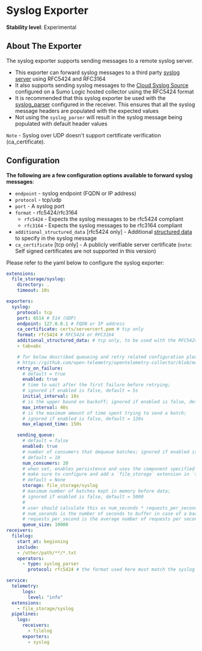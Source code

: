 # Syslog Exporter

**Stability level**: Experimental

## About The Exporter

The syslog exporter supports sending messages to a remote syslog server.

- This exporter can forward syslog messages to a third party [syslog server](https://www.rsyslog.com/) using RFC5424 and RFC3164
- It also supports sending syslog messages to the [Cloud Syslog Source](https://help.sumologic.com/docs/send-data/hosted-collectors/cloud-syslog-source/) configured on a Sumo Logic hosted collector using the RFC5424 format
- It is recommended that this syslog exporter be used with the [syslog_parser](https://github.com/open-telemetry/opentelemetry-collector-contrib/blob/main/pkg/stanza/docs/operators/syslog_parser.md) configured in the receiver. This ensures that all the syslog message headers are populated with the expected values
- Not using the `syslog_parser` will result in the syslog message being populated with default header values

`Note` - Syslog over UDP doesn't support certificate verification (ca_certificate).

## Configuration

**The following are a few configuration options available to forward syslog messages**:

- `endpoint` - syslog endpoint (FQDN or IP address)
- `protocol` - tcp/udp
- `port` - A syslog port
- `format` - rfc5424/rfc3164
  - `rfc5424` - Expects the syslog messages to be rfc5424 compliant
  - `rfc3164` - Expects the syslog messages to be rfc3164 compliant
- `additional_structured_data` [rfc5424 only] - Additional [structured data](https://www.rfc-editor.org/rfc/rfc5424#page-15) to specify in the syslog message
- `ca_certificate` [tcp only] - A publicly verifiable server certificate (`note`: Self signed certificates are not supported in this version)

Please refer to the yaml below to configure the syslog exporter:

```yaml
extensions:
  file_storage/syslog:
    directory: .
    timeout: 10s

exporters:
  syslog:
    protocol: tcp
    port: 6514 # 514 (UDP)
    endpoint: 127.0.0.1 # FQDN or IP address
    ca_certificate: certs/servercert.pem # tcp only
    format: rfc5424 # RFC5424 or RFC3164
    additional_structured_data: # tcp only, to be used with the RFC5424 format
    - tab=abc

    # for below described queueing and retry related configuration please refer to:
    # https://github.com/open-telemetry/opentelemetry-collector/blob/main/exporter/exporterhelper/README.md#configuration
    retry_on_failure:
      # default = true
      enabled: true
      # time to wait after the first failure before retrying;
      # ignored if enabled is false, default = 5s
      initial_interval: 10s
      # is the upper bound on backoff; ignored if enabled is false, default = 30s
      max_interval: 40s
      # is the maximum amount of time spent trying to send a batch;
      # ignored if enabled is false, default = 120s
      max_elapsed_time: 150s

    sending_queue:
      # default = false
      enabled: true
      # number of consumers that dequeue batches; ignored if enabled is false,
      # default = 10
      num_consumers: 20
      # when set, enables persistence and uses the component specified as a storage extension for the persistent queue
      # make sure to configure and add a `file_storage` extension in `service.extensions`.
      # default = None
      storage: file_storage/syslog
      # maximum number of batches kept in memory before data;
      # ignored if enabled is false, default = 5000
      #
      # user should calculate this as num_seconds * requests_per_second where:
      # num_seconds is the number of seconds to buffer in case of a backend outage,
      # requests_per_second is the average number of requests per seconds.
      queue_size: 10000
receivers:
  filelog:
    start_at: beginning
    include:
    - /other/path/**/*.txt
    operators:
      - type: syslog_parser
        protocol: rfc5424 # the format used here must match the syslog exporter

service:
  telemetry:
      logs:
        level: "info"
  extensions:
    - file_storage/syslog
  pipelines:
    logs:
      receivers:
        - filelog
      exporters:
        - syslog
```
